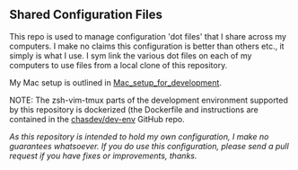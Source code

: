 ## Shared Configuration Files

This repo is used to manage configuration 'dot files' that I share across my computers. I make no claims this configuration is better than others etc., it simply is what I use.  I sym link the various dot files on each of my computers to use files from a local clone of this repository.

My Mac setup is outlined in [Mac_setup_for_development](./Mac_setup_for_development.md).

NOTE: The zsh-vim-tmux parts of the development environment supported by this repository is dockerized (the Dockerfile and instructions are contained in the [chasdev/dev-env](https://github.com/chasdev/dev-env) GitHub repo.

_As this repository is intended to hold my own configuration, I make no guarantees whatsoever. If you do use this configuration, please send a pull request if you have fixes or improvements, thanks._

